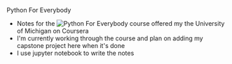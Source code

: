 Python For Everybody
- Notes for the ![Python For Everybody](https://www.coursera.org/specializations/python) course offered my the University of Michigan on Coursera
- I'm currently working through the course and plan on adding my capstone project here when it's done
- I use jupyter notebook to write the notes
